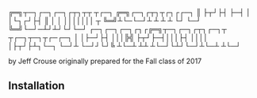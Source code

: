 ╔═╗┬─┐┌─┐┌─┐┌┬┐┬┬  ┬┌─┐  ╔═╗┌─┐┌┬┐┬┌┐┌┌─┐ 
║  ├┬┘├┤ ├─┤ │ │└┐┌┘├┤   ║  │ │ │││││││ ┬ 
╚═╝┴└─└─┘┴ ┴ ┴ ┴ └┘ └─┘  ╚═╝└─┘─┴┘┴┘└┘└─┘ 
┌─┐┌─┐┌─┐┌┐┌╔═╗┬─┐┌─┐┌┬┐┌─┐┬ ┬┌─┐┬─┐┬┌─┌─┐
│ │├─┘├┤ │││╠╣ ├┬┘├─┤│││├┤ ││││ │├┬┘├┴┐└─┐
└─┘┴  └─┘┘└┘╚  ┴└─┴ ┴┴ ┴└─┘└┴┘└─┘┴└─┴ ┴└─┘
                                                                                                                         

by Jeff Crouse
originally prepared for the Fall class of 2017

## Installation
